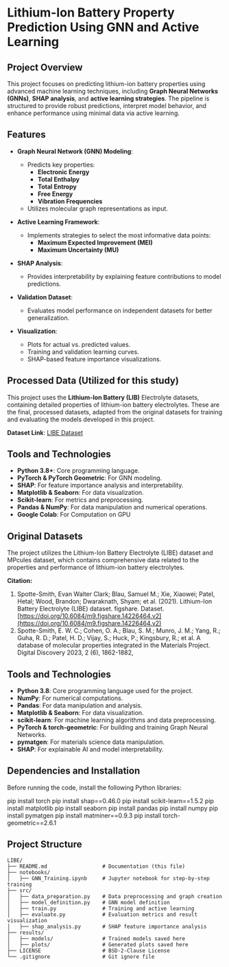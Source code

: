 # Lithium-Ion Battery Property Prediction Using GNN and Active Learning

## Project Overview

This project focuses on predicting lithium-ion battery properties using advanced machine learning techniques, including **Graph Neural Networks (GNNs)**, **SHAP analysis**, and **active learning strategies**. The pipeline is structured to provide robust predictions, interpret model behavior, and enhance performance using minimal data via active learning.

## Features

- **Graph Neural Network (GNN) Modeling**:
  - Predicts key properties:
    - **Electronic Energy**
    - **Total Enthalpy**
    - **Total Entropy**
    - **Free Energy**
    - **Vibration Frequencies**
  - Utilizes molecular graph representations as input.
  
- **Active Learning Framework**:
  - Implements strategies to select the most informative data points:
    - **Maximum Expected Improvement (MEI)**
    - **Maximum Uncertainty (MU)**

- **SHAP Analysis**:
  - Provides interpretability by explaining feature contributions to model predictions.
  
- **Validation Dataset**:
  - Evaluates model performance on independent datasets for better generalization.

- **Visualization**:
  - Plots for actual vs. predicted values.
  - Training and validation learning curves.
  - SHAP-based feature importance visualizations.

## Processed Data (Utilized for this study)

This project uses the **Lithium-Ion Battery (LIB)** Electrolyte datasets, containing detailed properties of lithium-ion battery electrolytes. These are the final, processed datasets, adapted from the original datasets for training and evaluating the models developed in this project.

**Dataset Link**: [LIBE Dataset](https://drive.google.com/drive/folders/1-gLGgO4IJUV73uG8xS2VqtipaGXenuTV?usp=sharing)

## Tools and Technologies

- **Python 3.8+**: Core programming language.
- **PyTorch & PyTorch Geometric**: For GNN modeling.
- **SHAP**: For feature importance analysis and interpretability.
- **Matplotlib & Seaborn**: For data visualization.
- **Scikit-learn**: For metrics and preprocessing.
- **Pandas & NumPy**: For data manipulation and numerical operations.
- **Google Colab**: For Computation on GPU

## Original Datasets

The project utilizes the Lithium-Ion Battery Electrolyte (LIBE) dataset and MPcules dataset, which contains comprehensive data related to the properties and performance of lithium-ion battery electrolytes. 

**Citation:**  
1. Spotte-Smith, Evan Walter Clark; Blau, Samuel M.; Xie, Xiaowei; Patel, Hetal; Wood, Brandon; Dwaraknath, Shyam; et al. (2021). Lithium-Ion Battery Electrolyte (LIBE) dataset. figshare. Dataset. [https://doi.org/10.6084/m9.figshare.14226464.v2](https://doi.org/10.6084/m9.figshare.14226464.v2)
2. Spotte-Smith, E. W. C.; Cohen, O. A.; Blau, S. M.; Munro, J. M.; Yang, R.; Guha, R. D.; Patel, H. D.; Vijay, S.; Huck, P.; Kingsbury, R.; et al. A database of molecular properties integrated in the Materials Project. Digital Discovery 2023, 2 (6), 1862-1882, 

## Tools and Technologies

- **Python 3.8**: Core programming language used for the project.
- **NumPy**: For numerical computations.
- **Pandas**: For data manipulation and analysis.
- **Matplotlib & Seaborn**: For data visualization.
- **scikit-learn**: For machine learning algorithms and data preprocessing.
- **PyTorch & torch-geometric**: For building and training Graph Neural Networks.
- **pymatgen**: For materials science data manipulation.
- **SHAP**: For explainable AI and model interpretability.

## Dependencies and Installation 

Before running the code, install the following Python libraries:

pip install torch
pip install shap==0.46.0
pip install scikit-learn==1.5.2
pip install matplotlib
pip install seaborn
pip install pandas
pip install numpy
pip install pymatgen
pip install matminer==0.9.3
pip install torch-geometric==2.6.1


## Project Structure

```plaintext
LIBE/
├── README.md                  # Documentation (this file)
├── notebooks/
│   ├── GNN_Training.ipynb     # Jupyter notebook for step-by-step training
├── src/
│   ├── data_preparation.py    # Data preprocessing and graph creation
│   ├── model_definition.py    # GNN model definition
│   ├── train.py               # Training and active learning
│   ├── evaluate.py            # Evaluation metrics and result visualization
│   ├── shap_analysis.py       # SHAP feature importance analysis
├── results/
│   ├── models/                # Trained models saved here
│   ├── plots/                 # Generated plots saved here
├── LICENSE                    # BSD-2-Clause License
└── .gitignore                 # Git ignore file




